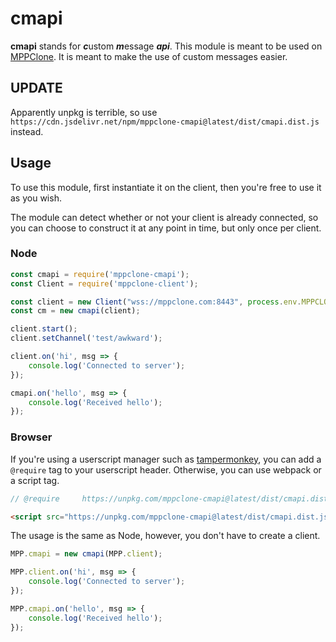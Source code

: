 # cmapi

**cmapi** stands for ***c***ustom ***m***essage ***api***. This module is meant to be used on [MPPClone](https://mppclone.com). It is meant to make the use of custom messages easier.

## UPDATE

Apparently unpkg is terrible, so use `https://cdn.jsdelivr.net/npm/mppclone-cmapi@latest/dist/cmapi.dist.js` instead.

## Usage

To use this module, first instantiate it on the client, then you're free to use it as you wish.

The module can detect whether or not your client is already connected, so you can choose to construct it at any point in time, but only once per client.

### Node

```js
const cmapi = require('mppclone-cmapi');
const Client = require('mppclone-client');

const client = new Client("wss://mppclone.com:8443", process.env.MPPCLONE_TOKEN);
const cm = new cmapi(client);

client.start();
client.setChannel('test/awkward');

client.on('hi', msg => {
    console.log('Connected to server');
});

cmapi.on('hello', msg => {
    console.log('Received hello');
});

```

### Browser

If you're using a userscript manager such as [tampermonkey](https://www.tampermonkey.net/), you can add a `@require` tag to your userscript header. Otherwise, you can use webpack or a script tag.

```js
// @require     https://unpkg.com/mppclone-cmapi@latest/dist/cmapi.dist.js
```

```html
<script src="https://unpkg.com/mppclone-cmapi@latest/dist/cmapi.dist.js"></script>
```

The usage is the same as Node, however, you don't have to create a client.

```js
MPP.cmapi = new cmapi(MPP.client);

MPP.client.on('hi', msg => {
    console.log('Connected to server');
});

MPP.cmapi.on('hello', msg => {
    console.log('Received hello');
});
```
